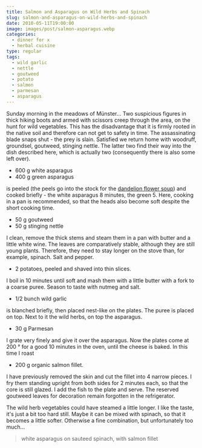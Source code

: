 ```yaml
---
title: Salmon and Asparagus on Wild Herbs and Spinach 
slug: salmon-and-asparagus-on-wild-herbs-and-spinach
date: 2010-05-11T19:00:00
image: images/post/salmon-asparagus.webp
categories: 
  - dinner for x
  - herbal cuisine
type: regular
tags: 
  - wild garlic
  - nettle
  - goutweed
  - potato
  - salmon
  - parmesan
  - asparagus
---
```


Sunday morning in the meadows of Münster... Two suspicious figures in thick hiking boots and armed with scissors creep through the area, on the hunt for wild vegetables. This has the disadvantage that it is firmly rooted in the native soil and therefore can not get to safety in time. The assassinating blade snaps shut - the prey is slain. Satisfied we return home with woodruff, groundsel, goutweed, stinging nettle. The latter two find their way into the dish described here, which is actually two (consequently there is also some left over).

* 600 g white asparagus 
* 400 g green asparagus

is peeled (the peels go into the stock for the [dandelion flower soup](../dandelion-flower-soup)) and cooked briefly - the white asparagus 8 minutes, the green 5. Here, cooking in a pan is recommended, so that the heads also become soft despite the short cooking time.

* 50 g goutweed 
* 50 g stinging nettle

I clean, remove the thick stems and steam them in a pan with butter and a little white wine. The leaves are comparatively stable, although they are still young plants. Therefore, they need to stay longer on the stove than, for example, spinach. Salt and pepper.

* 2 potatoes, peeled and shaved into thin slices.

I boil in 10 minutes until soft and mash them with a little butter with a fork to a coarse puree. Season to taste with nutmeg and salt.

* 1/2 bunch wild garlic

is blanched briefly, then placed nest-like on the plates. The puree is placed on top. Next to it the wild herbs, on top the asparagus.

* 30 g Parmesan

I grate very finely and give it over the asparagus. Now the plates come at 200 ° for a good 10 minutes in the oven, until the cheese is baked. In this time I roast

* 200 g organic salmon fillet.

I have previously removed the skin and cut the fillet into 4 narrow pieces. I fry them standing upright from both sides for 2 minutes each, so that the core is still glazed. I add the fish to the plate and serve. The reserved goutweed leaves for decoration remain forgotten in the refrigerator.

The wild herb vegetables could have steamed a little longer. I like the taste, it's just a bit too hard still. Maybe it can be mixed with spinach, so that it becomes a little softer. Otherwise a fine combination, but unfortunately too much...

> white asparagus on sauteed spinach, with salmon fillet 


